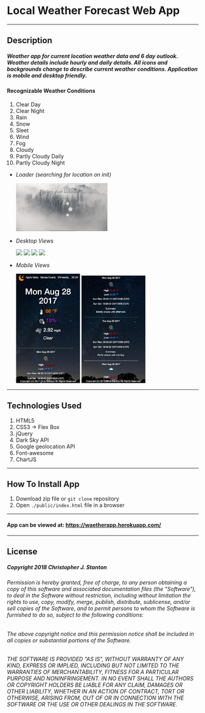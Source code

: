 
# Local Weather Forecast Web App

---

## Description
##### Weather app for current location weather data and 6 day outlook. Weather details include hourly and daily details. All icons and backgrounds change to describe current weather conditions.  Application is mobile and desktop friendly.

#### Recognizable Weather Conditions
  1. Clear Day
  2. Clear Night
  3. Rain
  4. Snow
  5. Sleet
  6. Wind
  7. Fog
  8. Cloudy
  9. Partly Cloudy Daily
  10. Partly Cloudy Night

- *Loader (searching for location on init)*

  <img src="./public/assets/images/screenshots/loader.png" width="50%">

- *Desktop Views*

  <img src="./public/assets/images/screenshots/desktop-one.png" width="50%">

  <img src="./public/assets/images/screenshots/desktop-two.png" width="50%">

  <img src="./public/assets/images/screenshots/desktop-three.png" width="50%">

  <img src="./public/assets/images/screenshots/desktop-rain.png" width="50%">

- *Mobile Views*

  <img src="./public/assets/images/screenshots/mobile-one.png" width="35%">

  <img src="./public/assets/images/screenshots/mobile-two.png" width="35%">

---

## Technologies Used
  1. HTML5
  2. CSS3 -> Flex Box
  3. jQuery
  4. Dark Sky API
  5. Google geolocation API
  6. Font-awesome
  7. ChartJS

---  

## How To Install App
  1. Download zip file or ``git clone`` repository
  2. Open ``./public/index.html`` file in a browser

---

#### App can be viewed at: https://waetherapp.herokuapp.com/

---

## License
##### Copyright 2018 Christopher J. Stanton

###### Permission is hereby granted, free of charge, to any person obtaining a copy of this software and associated documentation files (the "Software"), to deal in the Software without restriction, including without limitation the rights to use, copy, modify, merge, publish, distribute, sublicense, and/or sell copies of the Software, and to permit persons to whom the Software is furnished to do so, subject to the following conditions:

###### The above copyright notice and this permission notice shall be included in all copies or substantial portions of the Software.

###### THE SOFTWARE IS PROVIDED "AS IS", WITHOUT WARRANTY OF ANY KIND, EXPRESS OR IMPLIED, INCLUDING BUT NOT LIMITED TO THE WARRANTIES OF MERCHANTABILITY, FITNESS FOR A PARTICULAR PURPOSE AND NONINFRINGEMENT. IN NO EVENT SHALL THE AUTHORS OR COPYRIGHT HOLDERS BE LIABLE FOR ANY CLAIM, DAMAGES OR OTHER LIABILITY, WHETHER IN AN ACTION OF CONTRACT, TORT OR OTHERWISE, ARISING FROM, OUT OF OR IN CONNECTION WITH THE SOFTWARE OR THE USE OR OTHER DEALINGS IN THE SOFTWARE.
